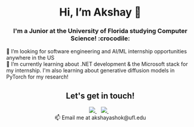<h1 align='center'>
           Hi, I’m Akshay 👋
</h1>

<h3 align='center'>
  I'm a Junior at the University of Florida studying Computer Science! :crocodile:
</h3>

<p align='left'>
  👀 I’m looking for software engineering and AI/ML internship opportunities anywhere in the US<br/>
  🌱 I’m currently learning about .NET development & the Microsoft stack for my internship. I'm also learning about generative diffusion models in PyTorch for my research!<br/>
</p>

<h2 align='center'>
  Let's get in touch!<br/>
</h2>

<p align='center'>             
  <a href="http://www.twitter.com/akshaysashok">
    <img src="https://img.shields.io/badge/Twitter-1DA1F2?style=for-the-badge&logo=twitter&logoColor=white" />        
  </a>&nbsp;&nbsp;
  <a href="https://www.linkedin.com/in/akshayashok1">
    <img src="https://img.shields.io/badge/linkedin-%230077B5.svg?&style=for-the-badge&logo=linkedin&logoColor=white" />
  </a>&nbsp;&nbsp;<br/>
  📫 Email me at akshayashok@ufl.edu
</p>

<!--
**AkshayAshok2/AkshayAshok2** is a ✨ _special_ ✨ repository because its `README.md` (this file) appears on your GitHub profile.

Here are some ideas to get you started:

- 🔭 I’m currently working on ...
- 🌱 I’m currently learning ...
- 👯 I’m looking to collaborate on ...
- 🤔 I’m looking for help with ...
- 💬 Ask me about ...
- 📫 How to reach me: ...
- 😄 Pronouns: ...
- ⚡ Fun fact: ...
-->


